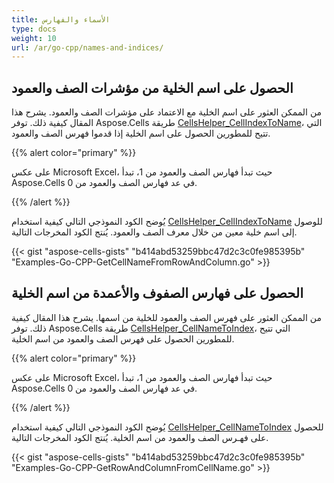 ```yaml
---
title: الأسماء والفهارس
type: docs
weight: 10
url: /ar/go-cpp/names-and-indices/
---
```


## **الحصول على اسم الخلية من مؤشرات الصف والعمود**

من الممكن العثور على اسم الخلية مع الاعتماد على مؤشرات الصف والعمود. يشرح هذا المقال كيفية ذلك.
توفر Aspose.Cells طريقة [CellsHelper_CellIndexToName](https://reference.aspose.com/cells/go-cpp/cellshelper/cellshelper_cellindextoname/)، التي تتيح للمطورين الحصول على اسم الخلية إذا قدموا فهرس الصف والعمود.

{{% alert color="primary" %}}

على عكس Microsoft Excel، حيث تبدأ فهارس الصف والعمود من 1، تبدأ Aspose.Cells في عد فهارس الصف والعمود من 0.

{{% /alert %}}

يُوضح الكود النموذجي التالي كيفية استخدام [CellsHelper_CellIndexToName](https://reference.aspose.com/cells/go-cpp/cellshelper/cellshelper_cellindextoname/) للوصول إلى اسم خلية معين من خلال معرف الصف والعمود. يُنتج الكود المخرجات التالية.

{{< gist "aspose-cells-gists" "b414abd53259bbc47d2c3c0fe985395b" "Examples-Go-CPP-GetCellNameFromRowAndColumn.go" >}}

## **الحصول على فهارس الصفوف والأعمدة من اسم الخلية**

من الممكن العثور على فهرس الصف والعمود للخلية من اسمها. يشرح هذا المقال كيفية ذلك.
توفر Aspose.Cells طريقة [CellsHelper_CellNameToIndex](https://reference.aspose.com/cells/go-cpp/cellshelper/cellshelper_cellnametoindex/)، التي تتيح للمطورين الحصول على فهرس الصف والعمود من اسم الخلية.

{{% alert color="primary" %}}

على عكس Microsoft Excel، حيث تبدأ فهارس الصف والعمود من 1، تبدأ Aspose.Cells في عد فهارس الصف والعمود من 0.

{{% /alert %}}

يُوضح الكود النموذجي التالي كيفية استخدام [CellsHelper_CellNameToIndex](https://reference.aspose.com/cells/go-cpp/cellshelper/cellshelper_cellnametoindex/) للحصول على فهـرس الصف والعمود من اسم الخلية. يُنتج الكود المخرجات التالية.

{{< gist "aspose-cells-gists" "b414abd53259bbc47d2c3c0fe985395b" "Examples-Go-CPP-GetRowAndColumnFromCellName.go" >}}

